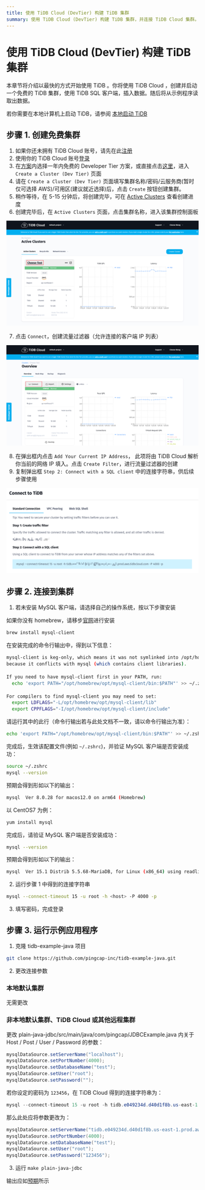 ```yaml
---
title: 使用 TiDB Cloud (DevTier) 构建 TiDB 集群
summary: 使用 TiDB Cloud (DevTier) 构建 TiDB 集群，并连接 TiDB Cloud 集群。
---
```


<!-- markdownlint-disable MD029 -->

# 使用 TiDB Cloud (DevTier) 构建 TiDB 集群

本章节将介绍以最快的方式开始使用 TiDB 。你将使用 TiDB Cloud ，创建并启动一个免费的 TiDB 集群，使用 TiDB SQL 客户端，插入数据。随后将从示例程序读取出数据。

若你需要在本地计算机上启动 TiDB，请参阅 [本地启动 TiDB](https://docs.pingcap.com/zh/tidb/stable/quick-start-with-tidb)

## 步骤 1. 创建免费集群

1. 如果你还未拥有 TiDB Cloud 账号，请先在此[注册](https://tidbcloud.com/signup)
2. 使用你的 TiDB Cloud 账号[登录](https://tidbcloud.com/)
3. 在[方案](https://tidbcloud.com/console/plans)内选择一年内免费的 Developer Tier 方案，或直接点击[这里](https://tidbcloud.com/console/create-cluster?tier=dev)，进入 `Create a Cluster (Dev Tier)` 页面
4. 请在 `Create a Cluster (Dev Tier)` 页面填写集群名称/密码/云服务商(暂时仅可选择 AWS)/可用区(建议就近选择)后，点击 `Create` 按钮创建集群。
5. 稍作等待，在 5-15 分钟后，将创建完毕，可在 [Active Clusters](https://tidbcloud.com/console/clusters) 查看创建进度
6. 创建完毕后，在 `Active Clusters` 页面，点击集群名称，进入该集群控制面板

![active clusters](/media/develop/IMG_20220331-232643794.png)

7. 点击 `Connect`，创建流量过滤器（允许连接的客户端 IP 列表）

![connect](/media/develop/IMG_20220331-232726165.png)

8. 在弹出框内点击 `Add Your Current IP Address`， 此项将由 TiDB Cloud 解析你当前的网络 IP 填入。点击 `Create Filter`，进行流量过滤器的创建
9. 复制弹出框 `Step 2: Connect with a SQL client` 中的连接字符串，供后续步骤使用

![SQL string](/media/develop/IMG_20220331-232800929.png)

## 步骤 2. 连接到集群

1. 若未安装 MySQL 客户端，请选择自己的操作系统，按以下步骤安装

<SimpleTab>

<div label="Mac">

如果你没有 homebrew，请移步[官网](https://brew.sh/index_zh-cn)进行安装

```bash
brew install mysql-client
```

在安装完成的命令行输出中，得到以下信息：

```bash
mysql-client is keg-only, which means it was not symlinked into /opt/homebrew,
because it conflicts with mysql (which contains client libraries).

If you need to have mysql-client first in your PATH, run:
  echo 'export PATH="/opt/homebrew/opt/mysql-client/bin:$PATH"' >> ~/.zshrc

For compilers to find mysql-client you may need to set:
  export LDFLAGS="-L/opt/homebrew/opt/mysql-client/lib"
  export CPPFLAGS="-I/opt/homebrew/opt/mysql-client/include"
```

请运行其中的此行（命令行输出若与此处文档不一致，请以命令行输出为准）：

```bash
echo 'export PATH="/opt/homebrew/opt/mysql-client/bin:$PATH"' >> ~/.zshrc
```

完成后，生效该配置文件(例如 `~/.zshrc`)，并验证 MySQL 客户端是否安装成功：

```bash
source ~/.zshrc
mysql --version
```

预期会得到形如以下的输出：

```bash
mysql  Ver 8.0.28 for macos12.0 on arm64 (Homebrew)
```

</div>

<div label="Linux">

以 CentOS7 为例：

```bash
yum install mysql
```

完成后，请验证 MySQL 客户端是否安装成功：

```bash
mysql --version
```

预期会得到形如以下的输出：

```bash
mysql  Ver 15.1 Distrib 5.5.68-MariaDB, for Linux (x86_64) using readline 5.1
```

</div>

</SimpleTab>

2. 运行步骤 1 中得到的连接字符串

```bash
mysql --connect-timeout 15 -u root -h <host> -P 4000 -p
```

3. 填写密码，完成登录

## 步骤 3. 运行示例应用程序

1. 克隆 tidb-example-java 项目

```bash
git clone https://github.com/pingcap-inc/tidb-example-java.git
```

2. 更改连接参数

### 本地默认集群

无需更改

### 非本地默认集群、TiDB Cloud 或其他远程集群

更改 plain-java-jdbc/src/main/java/com/pingcap/JDBCExample.java 内关于 Host / Post / User / Password 的参数：

```java
mysqlDataSource.setServerName("localhost");
mysqlDataSource.setPortNumber(4000);
mysqlDataSource.setDatabaseName("test");
mysqlDataSource.setUser("root");
mysqlDataSource.setPassword("");
```

若你设定的密码为 `123456`，在 TiDB Cloud 得到的连接字符串为：

```java
mysql --connect-timeout 15 -u root -h tidb.e049234d.d40d1f8b.us-east-1.prod.aws.tidbcloud.com -P 4000 -p
```

那么此处应将参数更改为：

```java
mysqlDataSource.setServerName("tidb.e049234d.d40d1f8b.us-east-1.prod.aws.tidbcloud.com");
mysqlDataSource.setPortNumber(4000);
mysqlDataSource.setDatabaseName("test");
mysqlDataSource.setUser("root");
mysqlDataSource.setPassword("123456");
```

3. 运行 `make plain-java-jdbc`

输出应如[预期](https://github.com/pingcap-inc/tidb-example-java/blob/main/Expected-Output.md#plain-java-jdbc)所示
